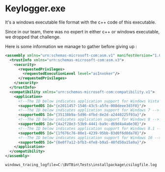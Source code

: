 # Keylogger.exe

It's a windows executable file format with the c++ code of this executable.

Since in our team, there was no expert in either c++ or windows executable, we dropped that challenge.

Here is some information we manage to gather before giving up :

```xml
<assembly xmlns="urn:schemas-microsoft-com:asm.v1" manifestVersion="1.0">
  <trustInfo xmlns="urn:schemas-microsoft-com:asm.v3">
    <security>
      <requestedPrivileges>
        <requestedExecutionLevel level="asInvoker"/>
      </requestedPrivileges>
    </security>
  </trustInfo>
  <compatibility xmlns="urn:schemas-microsoft-com:compatibility.v1">
    <application>
      <!--The ID below indicates application support for Windows Vista -->
      <supportedOS Id="{e2011457-1546-43c5-a5fe-008deee3d3f0}"/>
      <!--The ID below indicates application support for Windows 7 -->
      <supportedOS Id="{35138b9a-5d96-4fbd-8e2d-a2440225f93a}"/>
      <!--The ID below indicates application support for Windows 8 -->
      <supportedOS Id="{4a2f28e3-53b9-4441-ba9c-d69d4a4a6e38}"/>
      <!--The ID below indicates application support for Windows 8.1 -->
      <supportedOS Id="{1f676c76-80e1-4239-95bb-83d0f6d0da78}"/>
      <!--The ID below indicates application support for Windows 10 -->
      <supportedOS Id="{8e0f7a12-bfb3-4fe8-b9a5-48fd50a15a9a}"/>
    </application>
  </compatibility>
</assembly>
```

```txt
windows_tracing_logfile=C:\BVTBin\Tests\installpackage\csilogfile.log
```
